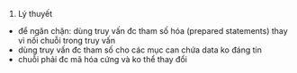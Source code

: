 1. Lý thuyết<br>
- để ngăn chặn: dùng truy vấn đc tham số hóa (prepared statements) thay vì nối chuỗi trong truy vấn
- dùng truy vấn đc tham số cho các mục can chứa data ko đáng tin
- chuỗi phải đc mã hóa cứng và ko thể thay đổi
